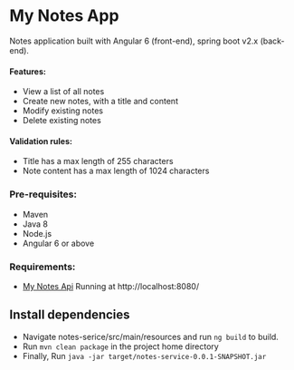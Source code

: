 # My Notes App

Notes application built with Angular 6 (front-end), spring boot v2.x (back-end).

#### Features:
* View a list of all notes
* Create new notes, with a title and content
* Modify existing notes
* Delete existing notes

#### Validation rules:
* Title has a max length of 255 characters
* Note content has a max length of 1024 characters

### Pre-requisites:
* Maven
* Java 8
* Node.js
* Angular 6 or above

### Requirements:
* [My Notes Api](https://github.com/nomula22/notes-service) Running at http://localhost:8080/

## Install dependencies
* Navigate notes-serice/src/main/resources and run `ng build` to build.
* Run `mvn clean package` in the project home directory
* Finally, Run `java -jar target/notes-service-0.0.1-SNAPSHOT.jar`